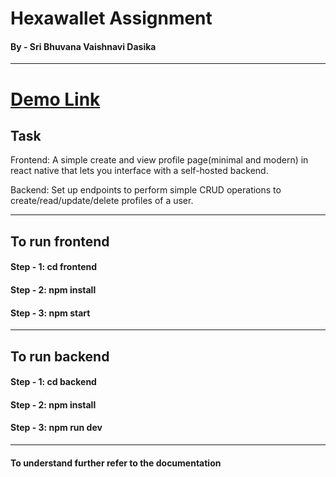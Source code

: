 # Hexawallet Assignment
#### By - Sri Bhuvana Vaishnavi Dasika
------
# [Demo Link](https://www.youtube.com/watch?v=UJHMVexyD5k)
## Task
Frontend: A simple create and view profile page(minimal and modern) in react native that lets you interface with a self-hosted backend.

Backend: Set up endpoints to perform simple CRUD operations to create/read/update/delete profiles of a user.

------

## To run frontend
#### Step - 1: cd frontend
#### Step - 2: npm install
#### Step - 3: npm start
------

## To run backend
#### Step - 1: cd backend
#### Step - 2: npm install
#### Step - 3: npm run dev
------

#### To understand further refer to the documentation
